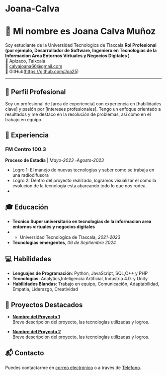 # Joana-Calva
# 🌟 Mi nombre es Joana Calva Muñoz 
Soy estudiante de la Universidad Tecnologica de Tlaxcala 
**Rol Profesional (por ejemplo, Desarrollador de Software, Ingeniero en Tecnologias de la Informacion Area Entornos Virtuales y Negocios Digitales )**  
📍 Apizaco, Talxcala  
📧 calvajoana66@gmail.com  
💼 GitHub(https://github.com/Joa25)

---

## 📝 Perfil Profesional

Soy un profesional de [área de experiencia] con experiencia en [habilidades clave] y pasión por [intereses profesionales]. Tengo un enfoque orientado a resultados y me destaco en la resolución de problemas, así como en el trabajo en equipo.

## 💼 Experiencia

### FM Centro 100.3  
**Proceso de Estadia** | *Mayo-2023 -Agosto-2023*  
- Logro 1: El manejo de nuevas tecnologias y saber como se trabaja en una radiodifusora 
- Logro 2: Dentro del proyecto realizado, logramos visualizar el como la evolucion de la tecnologia esta abarcando todo lo que nos rodea.
- 

## 🎓 Educación

- **Tecnico Super universitario en tecnologias de la informacion area entornos virtuales y negocios digitales**
-  - Universidad Tecnologica de Tlaxcala, *2021-2023*
- **Tecnologias emergentes**, *06 de Septiembre 2024*

## 💻 Habilidades

- **Lenguajes de Programación**: Python, JavaScript, SQL,C++ y PHP
- **Tecnologías**: Analytics,Inteligencia Artificial, Industria 4.0. y Unity
- **Habilidades Blandas**: Trabajo en equipo, Comunicación, Adaptabilidad, Empatia, Liderazgo, Creatividad

## 🚀 Proyectos Destacados

- **[Nombre del Proyecto 1](https://github.com/tu-usuario/proyecto1)**  
  Breve descripción del proyecto, las tecnologías utilizadas y logros.

- **[Nombre del Proyecto 2](https://github.com/tu-usuario/proyecto2)**  
  Breve descripción del proyecto, las tecnologías utilizadas y logros.

## 📬 Contacto

Puedes contactarme en [correo electrónico](calvajoana66@gmail.com) o a través de [Telefono](2412792719).

